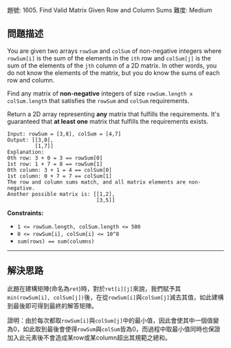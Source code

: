 題號: 1605. Find Valid Matrix Given Row and Column Sums
難度: Medium

## 問題描述

You are given two arrays `rowSum` and `colSum` of non-negative integers where `rowSum[i]` is the sum of the elements in the `ith` row and `colSum[j]` is the sum of the elements of the `jth` column of a 2D matrix. In other words, you do not know the elements of the matrix, but you do know the sums of each row and column.

Find any matrix of **non-negative** integers of size `rowSum.length x colSum.length` that satisfies the `rowSum` and `colSum` requirements.

Return a 2D array representing **any** matrix that fulfills the requirements. It's guaranteed that **at least one** matrix that fulfills the requirements exists.

```
Input: rowSum = [3,8], colSum = [4,7]
Output: [[3,0],
         [1,7]]
Explanation: 
0th row: 3 + 0 = 3 == rowSum[0]
1st row: 1 + 7 = 8 == rowSum[1]
0th column: 3 + 1 = 4 == colSum[0]
1st column: 0 + 7 = 7 == colSum[1]
The row and column sums match, and all matrix elements are non-negative.
Another possible matrix is: [[1,2],
                             [3,5]]
```

**Constraints:**

- `1 <= rowSum.length, colSum.length <= 500`
- `0 <= rowSum[i], colSum[i] <= 10^8`
- `sum(rows) == sum(columns)`

---
## 解決思路

此題在建構矩陣(命名為`ret`)時，對於`ret[i][j]`來說，我們賦予其`min(rowSum[i], colSum[j])`後，在從`rowSum[i]`與`colSum[j]`減去其值，如此建構到最後即可得到最終的解答矩陣。

證明：由於每次都取`rowSum[i]`與`colSum[j]`中的最小值，因此會使其中一個值變為0，如此取到最後會使得`rowSum`與`colSum`皆為0，而過程中取最小值同時也保證加入此元素後不會造成某row或某column超出其規範之總和。

